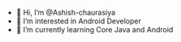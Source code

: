 - 👋 Hi, I’m @Ashish-chaurasiya
- 👀 I’m interested in Android Developer
- 🌱 I’m currently learning Core Java and Android


<!---
Ashish-chaurasiya/Ashish-chaurasiya is a ✨ special ✨ repository because its `README.md` (this file) appears on your GitHub profile.
You can click the Preview link to take a look at your changes.
--->
